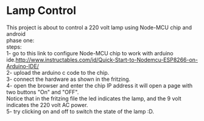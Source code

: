 # Lamp Control  
This project is about to control a 220 volt lamp using Node-MCU chip and android  
phase one:  
	steps:  
		1- go to this link to configure Node-MCU chip to work with arduino   ide.<http://www.instructables.com/id/Quick-Start-to-Nodemcu-ESP8266-on-Arduino-IDE/>  
		2- upload the arduino c code to the chip.  
		3- connect the hardware as shown in the fritzing.  
		4- open the browser and enter the chip IP address it will open a page with two buttons "On" and "OFF".  
		Notice that in the fritzing file the led indicates the lamp, and the 9 volt indicates the 220 volt AC power.  
		5- try clicking on and off to switch the state of the lamp :D.
